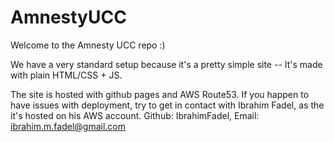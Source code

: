 # AmnestyUCC

Welcome to the Amnesty UCC repo :)

We have a very standard setup because it's a pretty simple site -- It's made with plain HTML/CSS + JS.

The site is hosted with github pages and AWS Route53. If you happen to have issues with deployment, try to get in contact with Ibrahim Fadel, as the it's hosted on his AWS account. Github: IbrahimFadel, Email: ibrahim.m.fadel@gmail.com

